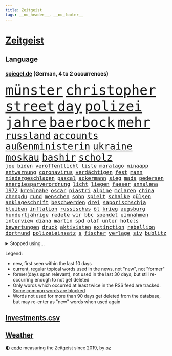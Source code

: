 ```yaml
---
title: Zeitgeist
tags: __no_header__, __no_footer__
---
```


# [Zeitgeist](https://oliz.io/zeitgeist/)

## Language

<h3><a href="https://www.spiegel.de" target="_blank">spiegel.de</a> (German, 4 to 2 occurrences)</h3>
<p style="font-family:monospace">
<span style="font-size:32pt"><a href="news_links.html#münster" class="current">münster</a></span>
<span style="font-size:32pt"><a href="news_links.html#christopher" class="current">christopher</a></span>
<span style="font-size:32pt"><a href="news_links.html#street" class="current">street</a></span>
<span style="font-size:32pt"><a href="news_links.html#day" class="current">day</a></span>
<span style="font-size:32pt"><a href="news_links.html#polizei" class="current">polizei</a></span>
<span style="font-size:32pt"><a href="news_links.html#jahre" class="current">jahre</a></span>
<span style="font-size:32pt"><a href="news_links.html#baerbock" class="current">baerbock</a></span>
<span style="font-size:32pt"><a href="news_links.html#mehr" class="current">mehr</a></span>
<br>
<span style="font-size:22pt"><a href="news_links.html#russland" class="current">russland</a></span>
<span style="font-size:22pt"><a href="news_links.html#accounts" class="new">accounts</a></span>
<span style="font-size:22pt"><a href="news_links.html#außenministerin" class="current">außenministerin</a></span>
<span style="font-size:22pt"><a href="news_links.html#ukraine" class="current">ukraine</a></span>
<span style="font-size:22pt"><a href="news_links.html#moskau" class="current">moskau</a></span>
<span style="font-size:22pt"><a href="news_links.html#bashir" class="new">bashir</a></span>
<span style="font-size:22pt"><a href="news_links.html#scholz" class="current">scholz</a></span>
<br>
<span style="font-size:12pt"><a href="news_links.html#joe" class="current">joe</a></span>
<span style="font-size:12pt"><a href="news_links.html#biden" class="current">biden</a></span>
<span style="font-size:12pt"><a href="news_links.html#veröffentlicht" class="current">veröffentlicht</a></span>
<span style="font-size:12pt"><a href="news_links.html#liste" class="current">liste</a></span>
<span style="font-size:12pt"><a href="news_links.html#maralago" class="current">maralago</a></span>
<span style="font-size:12pt"><a href="news_links.html#ninaapp" class="new">ninaapp</a></span>
<span style="font-size:12pt"><a href="news_links.html#entwarnung" class="current">entwarnung</a></span>
<span style="font-size:12pt"><a href="news_links.html#coronavirus" class="current">coronavirus</a></span>
<span style="font-size:12pt"><a href="news_links.html#verdächtigen" class="current">verdächtigen</a></span>
<span style="font-size:12pt"><a href="news_links.html#fest" class="current">fest</a></span>
<span style="font-size:12pt"><a href="news_links.html#mann" class="current">mann</a></span>
<span style="font-size:12pt"><a href="news_links.html#niedergeschlagen" class="current">niedergeschlagen</a></span>
<span style="font-size:12pt"><a href="news_links.html#pascal" class="current">pascal</a></span>
<span style="font-size:12pt"><a href="news_links.html#ackermann" class="new">ackermann</a></span>
<span style="font-size:12pt"><a href="news_links.html#sieg" class="current">sieg</a></span>
<span style="font-size:12pt"><a href="news_links.html#mads" class="current">mads</a></span>
<span style="font-size:12pt"><a href="news_links.html#pedersen" class="current">pedersen</a></span>
<span style="font-size:12pt"><a href="news_links.html#energiesparverordnung" class="current">energiesparverordnung</a></span>
<span style="font-size:12pt"><a href="news_links.html#licht" class="current">licht</a></span>
<span style="font-size:12pt"><a href="news_links.html#liegen" class="current">liegen</a></span>
<span style="font-size:12pt"><a href="news_links.html#faeser" class="current">faeser</a></span>
<span style="font-size:12pt"><a href="news_links.html#annalena" class="current">annalena</a></span>
<span style="font-size:12pt"><a href="news_links.html#1972" class="current">1972</a></span>
<span style="font-size:12pt"><a href="news_links.html#kremlnahe" class="current">kremlnahe</a></span>
<span style="font-size:12pt"><a href="news_links.html#oscar" class="current">oscar</a></span>
<span style="font-size:12pt"><a href="news_links.html#piastri" class="current">piastri</a></span>
<span style="font-size:12pt"><a href="news_links.html#alpine" class="new">alpine</a></span>
<span style="font-size:12pt"><a href="news_links.html#mclaren" class="new">mclaren</a></span>
<span style="font-size:12pt"><a href="news_links.html#china" class="current">china</a></span>
<span style="font-size:12pt"><a href="news_links.html#chengdu" class="new">chengdu</a></span>
<span style="font-size:12pt"><a href="news_links.html#rund" class="current">rund</a></span>
<span style="font-size:12pt"><a href="news_links.html#menschen" class="current">menschen</a></span>
<span style="font-size:12pt"><a href="news_links.html#sohn" class="current">sohn</a></span>
<span style="font-size:12pt"><a href="news_links.html#spielt" class="current">spielt</a></span>
<span style="font-size:12pt"><a href="news_links.html#schalke" class="current">schalke</a></span>
<span style="font-size:12pt"><a href="news_links.html#gülşen" class="new">gülşen</a></span>
<span style="font-size:12pt"><a href="news_links.html#anklageschrift" class="new">anklageschrift</a></span>
<span style="font-size:12pt"><a href="news_links.html#beschwerden" class="current">beschwerden</a></span>
<span style="font-size:12pt"><a href="news_links.html#drei" class="current">drei</a></span>
<span style="font-size:12pt"><a href="news_links.html#saporischschja" class="current">saporischschja</a></span>
<span style="font-size:12pt"><a href="news_links.html#bleiben" class="current">bleiben</a></span>
<span style="font-size:12pt"><a href="news_links.html#inflation" class="current">inflation</a></span>
<span style="font-size:12pt"><a href="news_links.html#russisches" class="current">russisches</a></span>
<span style="font-size:12pt"><a href="news_links.html#öl" class="current">öl</a></span>
<span style="font-size:12pt"><a href="news_links.html#krieg" class="current">krieg</a></span>
<span style="font-size:12pt"><a href="news_links.html#augsburg" class="current">augsburg</a></span>
<span style="font-size:12pt"><a href="news_links.html#hundertjährige" class="current">hundertjährige</a></span>
<span style="font-size:12pt"><a href="news_links.html#redete" class="new">redete</a></span>
<span style="font-size:12pt"><a href="news_links.html#wir" class="current">wir</a></span>
<span style="font-size:12pt"><a href="news_links.html#bbc" class="current">bbc</a></span>
<span style="font-size:12pt"><a href="news_links.html#spendet" class="new">spendet</a></span>
<span style="font-size:12pt"><a href="news_links.html#einnahmen" class="current">einnahmen</a></span>
<span style="font-size:12pt"><a href="news_links.html#interview" class="current">interview</a></span>
<span style="font-size:12pt"><a href="news_links.html#diana" class="current">diana</a></span>
<span style="font-size:12pt"><a href="news_links.html#martin" class="current">martin</a></span>
<span style="font-size:12pt"><a href="news_links.html#spd" class="current">spd</a></span>
<span style="font-size:12pt"><a href="news_links.html#olaf" class="current">olaf</a></span>
<span style="font-size:12pt"><a href="news_links.html#unter" class="current">unter</a></span>
<span style="font-size:12pt"><a href="news_links.html#hotels" class="current">hotels</a></span>
<span style="font-size:12pt"><a href="news_links.html#bewertungen" class="new">bewertungen</a></span>
<span style="font-size:12pt"><a href="news_links.html#druck" class="current">druck</a></span>
<span style="font-size:12pt"><a href="news_links.html#aktivisten" class="current">aktivisten</a></span>
<span style="font-size:12pt"><a href="news_links.html#extinction" class="new">extinction</a></span>
<span style="font-size:12pt"><a href="news_links.html#rebellion" class="new">rebellion</a></span>
<span style="font-size:12pt"><a href="news_links.html#dortmund" class="current">dortmund</a></span>
<span style="font-size:12pt"><a href="news_links.html#polizeieinsatz" class="current">polizeieinsatz</a></span>
<span style="font-size:12pt"><a href="news_links.html#s" class="current">s</a></span>
<span style="font-size:12pt"><a href="news_links.html#fischer" class="current">fischer</a></span>
<span style="font-size:12pt"><a href="news_links.html#verlage" class="current">verlage</a></span>
<span style="font-size:12pt"><a href="news_links.html#siv" class="new">siv</a></span>
<span style="font-size:12pt"><a href="news_links.html#bublitz" class="new">bublitz</a></span>
</p>
<details>
<summary>Stopped using...</summary>
<p class="former" style="font-size:12pt">
also(681) amerikanische(681) ankunft(681) protestiert(681) arm(680) nationen(680) strategie(680) vereinten(680) bidens(679) entwicklungen(679) freuen(679) christoph(678) coronaausbruch(678) energiewende(678) flüge(678) kämpfte(678) verhängte(678) obama(677) paare(677) demonstriert(676) eugh(676) is(676) kraft(676) unterschiede(676) ärzten(676) ausflug(675) daniel(675) dänemark(675) internationaler(675) stefan(675) usaußenminister(675) veranstaltung(675) vollständig(675) zahlung(675) debüt(674) diskriminierung(674) erstaunlich(674) ifoinstitut(674) innenminister(674) krankenhäuser(674) regime(674) schaltet(674) teslachef(674) verschoben(674) zuschauer(674) 125(673) amerikaner(673) angeklagte(673) beobachten(673) bundesrepublik(673) gesagt(673) lobt(673) prominente(673) 10000(672) falls(672) gewaltige(672) halbfinale(672) höchste(672) jury(672) jüngsten(672) preisen(672) pressestimmen(672) richtig(672) seitdem(672) taten(672) verweigern(672) zwang(672) überwinden(672) ertragen(671) hieß(671) politischen(671) rasant(671) umsatz(671) wales(671) zuversicht(671) beachten(670) doku(670) gast(670) hollywood(670) kliniken(670) künftige(670) paul(670) position(670) räumen(670) schlimmsten(670) smith(670) überschattet(670) 42(669) 50000(669) amerika(669) aufsehen(669) ausprobiert(669) auswahl(669) außen(669) elektroauto(669) norbert(669) strengere(669) verpassen(669) 29(668) angenommen(668) appell(668) begründung(668) dachte(668) demonstrieren(668) einstigen(668) großbritanniens(668) orbán(668) problemen(668) viktor(668) anbieten(667) bedenken(667) fakten(667) leiten(667) spätestens(667) italienischen(666) punkten(666) sensation(666) usschauspielerin(666) weitergegeben(666) 94(665) litauen(665) regt(665) schlimmste(665) rekord(664) verbindung(664) beschert(663) erbe(663) ermordeten(663) flüchtlingen(663) inszeniert(663) reagierten(663) stammt(663) hölle(662) oppositionelle(662) via(662) geflogen(661) mercedes(661) rivale(661) siegen(661) verspielt(661) zwischenzeitlich(661) erfunden(660) rollen(660) arabische(659) hürde(659) stelle(659) testet(659) drängen(658) glücklich(658) hürden(658) provokation(658) antisemitismus(657) gang(657) gesehen(657) jong(657) konsum(657) offiziellen(657) pflegekräfte(657) porsche(657) un(657) verfehlt(657) berühmten(656) erschienen(655) nachbar(655) stieß(655) überschritten(655) 4(654) empfängt(654) migration(654) rettete(654) öffentliche(654) bestmarke(653) betrifft(653) erwachsenen(653) iphone(651) kommende(651) motor(651) rollt(651) alexandra(650) istanbul(650) konkrete(650) herz(649) le(648) unzufrieden(648) angehörige(646) fußballem(646) pushbacks(646) sydney(646) zuspruch(646) katja(645) einig(644) leider(643) schlugen(643) retter(642) hinweis(641) katharina(639) praxis(639) tisch(637) hinterlässt(633) dutzend(632) grünenchefin(631) kontert(629) normalerweise(625) musik(624) premiers(622) atomabkommen(620) drohne(615) aktionen(614) marine(613) wmtitel(613) blinken(612) politischer(605) heimatland(579) mallorca(575) technische(569) lahmgelegt(546) promille(516) drohschreiben(510) herausragende(485) statistik(479) finanziert(472) dynamo(460) potsdamer(460) besonderes(449) sächsische(449) 800(447) 38(443) erholen(442) gefilmt(438) benzinpreise(427) aktionäre(426) erlebnisse(424) verdi(422) arte(420) fotografen(420) strikt(412) emirate(403) dick(399) britney(398) erhebung(398) spears(398) spiegelpodcast(396) kürzen(395) zugestimmt(395) australischen(394) gestalten(394) verunsichert(393) 1994(389) auszeit(389) zwischendurch(389) emiraten(385) gelaufen(384) technischen(384) ermordung(382) rohstoff(378) dörfer(375) vertretung(375) kuriose(373) leistungen(370) jenseits(369) änderung(366) nicole(364) regnet(363) befürwortet(362) staatskonzern(362) sechste(360) bedrohen(356) iphones(355) inneren(353) nouripour(353) omid(353) ankommen(352) fatalen(352) verbrannt(351) übertragen(351) einmarsch(349) dax(348) schürt(347) tsg(343) mike(341) längsten(339) rolling(339) immobilien(338) operationen(338) gefiel(336) verbündeten(335) vertritt(335) diebe(334) fehlender(334) milch(334) meldeten(333) zuwachs(332) gleichen(331) koalitionsvertrag(329) gesetzesänderung(327) dokumentiert(326) anheben(325) augenhöhe(325) söders(325) euländern(321) fünftel(320) saarbrücken(319) exklusiven(318) psychologie(318) geheim(317) inhaftierte(317) beeinflusst(316) großbank(316) fdppolitiker(313) amtskollegen(311) ferrari(311) coronaneuinfektionen(310) genügt(310) jährlich(310) erneuerbaren(309) verschlechtert(309) kleineren(308) kongo(307) umstellung(303) övp(301) alarmieren(300) eingedrungen(299) gedrängt(299) wilde(298) magazin(296) gap(294) importieren(292) aaron(289) 74(287) kommentiert(287) schränken(287) versenkt(287) schülerin(286) renaissance(285) verläuft(285) kräftigen(283) legendäre(283) mutterkonzern(281) westlicher(281) credit(280) suisse(280) valencia(279) vorwand(279) coronapatienten(277) boykott(276) case(274) porträtiert(274) hinrichtungen(271) arbeitskampf(268) laura(265) kentucky(264) svenja(261) hohes(260) otto(260) aggression(259) wirtschaftlich(259) missverstanden(258) ozean(256) diskussionen(254) oskar(253) wmteilnahme(253) menschenrechtslage(251) motive(251) organisatoren(247) nordirak(245) omikron(243) windräder(243) omikronvariante(242) papa(239) rasch(238) chris(236) eukommissionschefin(236) kriegsverbrecher(236) begleiter(235) senden(235) erschwert(234) wackelt(234) model(233) moskauer(233) diplomatie(232) erzwingen(232) oscars(232) einzig(231) bundesinnenministerin(230) aufgestellt(229) buchenwald(229) drohte(229) einrichtungen(227) lockert(227) passierte(225) kehrtwende(224) schlüssel(224) adolf(223) gefechte(221) verkündete(221) aufrüstung(219) auktionshaus(219) beschleunigen(218) ausgebreitet(217) spektakel(217) unterstützte(216) dom(215) verkünden(214) stefanie(211) mitgliedstaaten(210) zählte(210) euch(207) sky(207) wehrdienst(207) spaltung(205) einstufung(204) beyoncé(203) kasachstan(202) parteiführung(200) überwachungskameras(200) enttäuschend(198) gefangen(198) streik(198) genozid(197) wiederum(196) washingtons(195) datum(193) stuttgarter(193) sánchez(193) konsumenten(192) massenmord(192) klingen(190) 350(189) barbara(187) vereinigte(186) währungsfonds(186) wüten(186) solo(184) verkraften(183) staatskanzlei(182) gestrandet(181) neubauten(181) ansprache(180) küsten(179) great(178) gründlich(178) sarkastisch(178) ansehen(177) jener(177) it(176) befristete(174) barack(173) flughafens(173) gitter(173) nordkoreanische(173) wesentlich(173) asylsuchende(172) dissidenten(172) geplanter(172) fieber(171) problems(171) lehnte(169) marokko(169) schwarzmeerflotte(169) ukrainisches(168) angriffs(167) erhob(167) fantastisch(167) abgewendet(166) aufhebung(166) erwischte(165) boom(164) vermieter(164) rissen(163) champsélysées(162) pannen(162) schildern(162) sportart(161) bomben(160) dieter(160) 170(159) anzug(159) finaleinzug(159) plastik(159) nukleare(158) angel(157) linkspartei(157) auslöst(156) bibi(156) bp(156) fußballspiel(156) asienreise(155) spannendes(154) obergrenze(153) olena(153) schmerzen(153) rekordtief(152) empfang(151) evakuierung(150) gefangenschaft(150) hochschule(150) sondervermögen(150) söhne(150) katastrophalen(149) panzern(149) blutigen(147) darstellungen(146) eingetroffen(146) flüchten(145) speicher(145) drosseln(144) hackergruppe(144) typ(144) auflösung(143) ruanda(143) siemens(143) saisonende(142) selenska(142) wilke(142) geleitet(141) zugegeben(141) blase(140) gottes(140) jäger(140) staatspropaganda(140) çavuşoğlu(140) golfer(139) weltmeisters(139) lodern(138) sowieso(137) spielerinnen(136) windkraft(136) frauenfußball(135) leclerc(134) pogačar(134) tadej(134) mitgliedschaft(133) möhring(133) smarten(133) verwüstungen(133) wotan(133) millionenspende(132) schweres(132) suchten(132) umsätze(132) angestellte(131) aufgeführt(131) heimatdorf(131) spart(131) halbiert(130) interner(130) ruder(130) untergebracht(130) vorsätzlichen(130) zugesichert(130) gewerkschaften(129) indem(129) ostafrika(129) dämpft(128) engpass(128) liveübertragung(128) mehrfachraketenwerfer(128) nähten(128) unterschreibt(127) windkraftausbau(127) abscheulich(126) überträgt(126) formel1rennen(125) notfall(125) humor(124) nationalteam(124) unionsfraktionschef(124) vorsätzlicher(124) weitermachen(124) zuschauern(124) ausfall(123) diesjährigen(123) globalisierung(123) parade(123) streifen(123) vorangetrieben(123) arbeitslosigkeit(122) ruhm(122) elend(121) erwies(121) gashahn(121) marie(121) spannung(121) tu(121) verlorene(121) insolvenzen(120) markiert(120) ideologie(119) khashoggi(119) leichenfund(119) mcdonald's(119) rezepte(119) tagelanger(119) weichen(119) zulegen(119) antisemitische(117) bühnen(117) waffengesetze(117) wahrscheinlichkeit(117) hungerkrise(116) nachfolgerin(116) angeschlagen(115) heike(115) hungerkatastrophe(115) labor(115) enges(113) usdollar(113) élyséepalast(113) tvsender(112) verwechslung(112) weiblichen(112) mitfinanziert(111) bodo(110) übungen(110) brasilianische(109) state(109) vermisster(109) interessant(108) jack(108) verhältnisse(108) bebt(107) golden(107) täglichen(107) anfragen(106) gefangenenaustausch(106) punks(106) schindler(105) unbekannt(105) dc(104) enttäuschenden(104) heimwm(104) regionalpräsident(104) rettungseinsatz(104) vergessenheit(104) färöerinseln(103) kriegsschiff(103) publik(103) verteilte(103) erfuhr(102) gepard(102) steigerung(102) festspiele(101) panzerlieferungen(101) verstehe(101) dünn(99) stahlwerk(99) üblichen(99) exempel(98) gemeldeten(98) heimatstadt(98) herbe(98) yellen(98) existenz(97) kopenhagen(97) verbliebene(97) befugnisse(96) beschädigte(96) isoliert(96) kinderinterview(96) russell(96) überwachungssoftware(96) involviert(95) trennten(95) helllichten(94) abwenden(93) panzerhaubitze(93) delfine(92) frontex(92) ko(92) kühl(92) zehnte(92) ägäis(92) bezahlbar(91) ifoumfrage(91) milliardengewinn(91) nationalversammlung(91) fabrice(90) krebsdiagnose(90) leggeri(90) ehrt(89) erlittenen(89) ex(89) gefressen(89) gelegentlich(89) kürzt(89) stagniert(89) zurückholen(89) alarmstufe(88) anhängerschaft(88) bedrohlich(88) belastungsprobe(88) feuern(88) hinterzogen(88) längerer(88) siegfried(88) titelrennen(88) ungarische(88) amtskollege(87) dinner(87) intellektueller(87) judd(87) verhaftungen(87) balotelli(86) empfohlen(86) entsprechender(86) großfamilie(86) hubschraubern(86) tschechische(86) vinken(86) auszugleichen(85) homosexuelle(85) homosexuellen(85) sinne(85) tony(85) verdrängt(85) brennen(84) dgb(84) jena(84) panzerhaubitzen(84) weltverband(84) atlas(83) lidl(83) militärparade(83) schmitz(83) schwindelgefühlen(83) sylt(83) zimmern(83) 15gradziel(82) budapest(82) einsatzes(82) gestürmt(82) hing(82) irreguläre(82) irritationen(82) prämie(82) rügen(82) thronfolger(82) väter(82) duisburger(81) fußballeuropameisterschaft(81) unbesetzt(81) vermarktet(81) weitreichenden(81) weltuntergang(81) 29jährigen(80) furios(80) getreideexport(80) marozsán(80) chinesischer(79) dänischen(79) guckt(79) irrweg(79) panzerringtausch(79) plätze(79) saudiarabischer(79) vergewaltiger(79) ausgezahlt(78) dauerhaften(78) lake(78) mead(78) subvention(78) vorschrift(78) zehnkampf(78) armutsgrenze(77) brandenburgischen(77) brutto(77) verbrenner(77) vermelden(76) wettert(76) geschwister(75) lebensgefährtin(75) radsportgeschichte(75) spurlos(75) 13jährigen(74) billigflieger(74) gejubelt(74) löschflugzeuge(74) spannender(74) tiefsten(74) zeichnen(74) asean(73) dow(73) mischwälder(73) sanktionieren(73) selbstversuch(73) verschleiert(73) versinkt(73) wertvollste(73) elfmeterschießen(72) energy(72) heimspiel(72) moser(72) parteiausschlussverfahren(72) titelverteidiger(72) beirut(71) erdgasfelder(71) zeitungen(71) afrikanische(70) gespart(70) snapchat(70) angemessenes(69) einrichtungsbezogene(69) jungs(69) ringtausches(69) tierschutz(69) unhcr(69) vermieden(69) wein(69) 90000(68) aufgebaut(68) claßen(68) edin(68) flugverkehr(68) hüpfen(68) provider(68) terzic(68) terzić(68) verdiente(68) demokrat(67) junta(67) kaffee(67) ohnmächtig(67) verfügen(67) aufräumen(66) erlebten(66) unterschreiben(66) überstandener(66) erneuerte(65) gewütet(65) hilfeschrei(65) irakische(65) jason(65) koalitionsverhandlungen(65) malaika(65) mihambo(65) saisonbeginn(65) unverschämt(65) demonstrierten(64) einschlafen(64) ernie(64) sesamstraße(64) sozialpolitik(64) weltrekord(64) akzeptiere(63) aufgebrochen(63) cartoonisten(63) fiebert(63) gefrierpunkt(63) nostalgie(63) qualifizierte(63) sturmgewehren(63) 75jähriger(62) bahnbeauftragter(62) durcheinander(62) geschwistern(62) gewirbelt(62) gleicht(62) josé(62) nervenkrankheit(62) pompeji(62) prix(62) schergen(62) theurer(62) zurückzuführen(62) zwillinge(62) 418(61) abgesägt(61) apokalypse(61) formel1karriere(61) friedliche(61) pflegerin(61) spritpreis(61) ausziehen(60) dfbmänner(60) gedeckelt(60) paolo(60) sahen(60) selbstsicher(60) jährliche(59) legten(59) spitzt(59) vogue(59) vorgeführt(59) abgerechnet(58) belogen(58) entthronte(58) gegenzug(58) geimpfte(58) jimmy(58) leide(58) zdfinterview(58) 97(57) bobbycar(57) dfbelf(57) führungsposten(57) hilfsgelder(57) trudelt(57) unglücklichen(57) zensus(57) ängste(57) 232(56) dfbteam(56) konzentrationslager(56) midlifekolumne(56) neunjährigen(56) wembley(56) zurückliegt(56) angepasst(55) shakira(55) töteten(55) kehle(54) oberstaatsanwalt(54) op(54) wissenschaftlerinnen(54) 230(53) bass(53) blätter(53) gouverneurin(53) oberösterreich(53) schwersten(53) unwahrscheinlicher(53) vertrat(53) windeln(53) wohneigentum(53) wunschspieler(53) florenz(52) fußballbundesligisten(52) getreidetransport(52) hardliner(52) kennzeichnung(52) popp(52) positivity(52) präsidentschaftskandidatur(52) saßen(52) seemanöver(52) tourauftakt(52) grenzkontrollen(51) newsletter(51) zeitverschwendung(50) grosz(49) kristen(49) zweijährigen(49) ashley(48) betriebskosten(48) fastfoodkette(48) flugsicherung(48) geprägten(48) hollywoodschauspieler(48) leoparden(48) lyon(48) ozeanen(48) platziert(48) unerwarteten(48) weltklasse(48) erfinder(47) erwerb(47) janosch(47) rassismusvorwürfe(47) warnstreik(47) blass(46) british(46) großartige(46) hamm(46) performance(46) baku(45) heim(45) kompletter(45) korrigiert(45) profiteure(45) taugte(45) verbrennt(45) versorgungskrise(45) gegenwehr(44) kronprinzen(44) kurzerhand(44) leichtathletikwm(44) quelle(44) usuntersuchungsausschuss(44) abschwung(43) geplantem(43) infizierten(43) kälter(43) smarte(43) 1974(42) bock(42) braun(42) dfbauswahl(42) entfernen(42) frackinggas(42) gesamtmetallpräsident(42) großeltern(42) judensau(42) sackgasse(42) stadtkirche(42) tierquälerei(42) wittenberger(42) diente(41) gebrannt(41) gottschalk(41) pence(41) rockbands(41) unbezahlbar(41) eautos(40) fasziniert(40) finanzministerin(40) mieterbund(40) sinnvoller(40) stiller(40) angespannte(39) anruf(39) golfregion(39) kernenergie(39) körperliche(39) landeskriminalamt(39) statistische(39) waldbrandlage(39) beute(38) trainerin(38) voguecover(38) weltstar(38) abwarten(37) ballermannsong(37) bäder(37) eingeweiht(37) gassparen(37) ostwestfalen(37) ushauptstadt(37) verbraucherinnen(37) wassertemperatur(37) wuchs(37) artikeln(36) artillerie(36) bühl(36) drosselt(36) gassigehen(36) stadtoberhäupter(36) todesurteile(36) urlaubsinsel(36) bagdad(35) berüchtigte(35) emergency(35) rücksitz(35) seitenwinde(35) ungeklärten(35) 42jährigen(34) ammoniak(34) aufwendige(34) herrn(34) unzufriedenheit(34) berufstätige(33) geschlossene(33) harun(33) lauwarm(33) sehnen(33) akzeptabel(32) gebärmutter(32) kaufte(32) 360(31) albtraum(31) herbstwelle(31) posieren(31) schwede(31) umstrittenem(31) armand(30) einkommensteuer(30) elmo(30) geplagt(30) jubeln(30) netzagentur(30) ronaldos(30) schnellt(30) tropfen(30) abgelaufen(29) künstlerisches(29) prostituierten(29) quote(29) streikt(29) usamerikanischer(29) verleihung(29) zurückkehrt(29) chemotherapie(28) führungswechsel(28) gartenkolumne(28) kiloweise(28) leichtathleten(28) panther(28) retuschierte(28) sexistische(28) zajac(28) zoohandlung(28) ableisten(27) akws(27) benzinpreis(27) blauhelmsoldaten(27) fußballbund(27) illinois(27) kaplan(27) verringert(27) verschlechterung(27) dazn(26) erdatmosphäre(26) frankreichrundfahrt(26) river(26) tiergarten(26) demokratieaktivisten(25) emobilität(25) gastronomen(25) klärung(25) umgesetzt(25) verpflichten(25) 850(24) duplantis(24) einflussreichen(24) genähert(24) kajakfahren(24) sanitär(24) scheiterten(24) schildkröte(24) stroms(24) traumatischen(24) vorlage(24) wissenschaftlich(24) ausblick(23) befüllen(23) branchenverband(23) effekt(23) pedro(23) rausch(23) topfahrer(23) alicia(22) arbeitskräfte(22) berühmtheit(22) besuche(22) colombo(22) felsbrocken(22) finaler(22) gefährt(22) vordergrund(22) wuppertaler(22) alpengletscher(21) jüdischer(21) umweltauflagen(21) usdrohnenangriff(21) 103(20) beschwor(20) bündnisses(20) elena(20) erheblicher(20) heizungen(20) office(20) schönheitsideale(20) spiegeltvreporter(20) transatlantischen(20) uber(20) vertraglich(20) wallace(20) 69euroticket(19) abgefangen(19) drehkreuzen(19) drohnenangriff(19) hauptsächlich(19) hegt(19) hinunter(19) kulturbetrieb(19) pendant(19) rückzieher(19) angreiferin(18) bodenpersonal(18) bruttoinlandsprodukts(18) einsetzte(18) fünfzehn(18) landratsamt(18) laute(18) parteifreund(18) vergebung(18) weitsprungweltmeisterin(18) winnyzja(18) 6000(17) 82(17) mails(17) menschenrechtsorganisationen(17) patel(17) priti(17) schämen(17) tendenziell(17) unverhofften(17) dreijährigen(16) gesundheitskommissarin(16) gujarat(16) kyriakides(16) legalisiert(16) magull(16) prostitution(16) vesuv(16) vulkans(16) bell(15) czaja(15) gesamtwertung(15) gesundheitssystem(15) gewisse(15) island(15) koma(15) pfosten(15) taxi(15) verbraucherschutz(15) vingegaard(15) 1998(14) atmen(14) ebenen(14) waffenhersteller(14) überdimensioniert(14) fachkräften(13) gedenkstätte(13) hindernis(13) lotto(13) luftgewehr(13) rindern(13) umgekommen(13) wille(13) yosemitenationalpark(13) militärregierung(12) seltsam(12) wedel(12) weitesten(12) zehnstellige(12) ächzt(12) überfrachtet(12) aufgestockt(11) coronaschutzmaßnahmen(11) geknackt(11) gelieferten(11) iwf(11) jackpot(11) nordsyrien(11) subventionen(11) tumor(11)
</p>
</details>
<p>Legend:
<ul>
<li><span class="new">new</span>, first seen within the last 10 days</li>
<li><span class="current">current</span>, regular topical words used in the news, not "new", not "former"</li>
<li><span class="former">former(days span relevant)</span>, not used in the last 30 days, but still re-occurring enough to not get deleted</li>
<li>Only words which occurred at least twice in the RSS feed are tracked. <a href="language/filters.py">Some common words are blocked</a></li>
<li>Words not used for more than 90 days get deleted from the database, but may re-enter as "new" words when used again</li>
</ul>
</p>

## [Investments](investments.html)[.csv](investments.csv)

## [Weather](weather.html)

<footer>
<a href="javascript:toggleTheme()" class="nav">🌓</a>
<a href="https://github.com/ooz/zeitgeist">code</a> measuring the Zeitgeist since 2019, by <a href="https://oliz.io">oz</a>
</footer>
